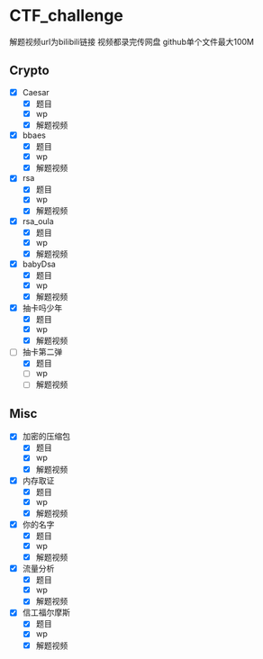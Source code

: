 # CTF_challenge
解题视频url为bilibili链接
视频都录完传网盘
github单个文件最大100M
## Crypto

- [x] Caesar
    - [x] 题目
    - [x] wp
    - [x] 解题视频
- [x] bbaes
    - [x] 题目
    - [x] wp
    - [x] 解题视频
- [x] rsa
    - [x] 题目
    - [x] wp
    - [x] 解题视频
- [x] rsa_oula
    - [x] 题目
    - [x] wp
    - [x] 解题视频
- [x] babyDsa
    - [x] 题目
    - [x] wp
    - [x] 解题视频
- [x] 抽卡吗少年
    - [x] 题目
    - [x] wp
    - [x] 解题视频
- [ ] 抽卡第二弹
    - [x] 题目
    - [ ] wp
    - [ ] 解题视频
## Misc

- [x] 加密的压缩包
    - [x] 题目
    - [x] wp
    - [x] 解题视频
- [x] 内存取证
    - [x] 题目
    - [x] wp
    - [x] 解题视频
- [x] 你的名字
    - [x] 题目
    - [x] wp
    - [x] 解题视频
- [x] 流量分析
    - [x] 题目
    - [x] wp
    - [x] 解题视频
- [x] 信工福尔摩斯
    - [x] 题目
    - [x] wp
    - [x] 解题视频
